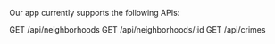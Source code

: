 Our app currently supports the following APIs:

GET /api/neighborhoods
GET /api/neighborhoods/:id
GET /api/crimes
